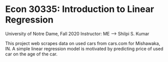 # Econ 30335: Introduction to Linear Regression

University of Notre Dame, Fall 2020
Instructor: ME --> Shilpi S. Kumar

This project web scrapes data on used cars from cars.com for Mishawaka, IN. A simple linear regression model is motivated by predicting price of used car on the age of the car.
